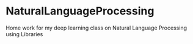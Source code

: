# NaturalLanguageProcessing

Home work for my deep learning class on Natural Language Processing using Libraries
